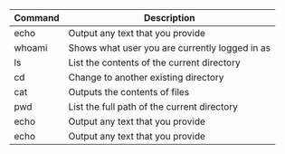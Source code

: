 | Command | Description |
| ----------- | ----------- |
| echo | Output any text that you provide |
| whoami | Shows what user you are currently logged in as |
| ls | List the contents of the current directory |
| cd | Change to another existing directory |
| cat | Outputs the contents of files |
| pwd | List the full path of the current directory |
| echo | Output any text that you provide |
| echo | Output any text that you provide |